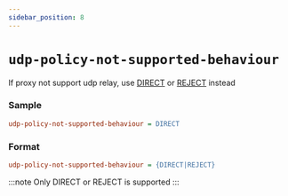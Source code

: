 ```yaml
---
sidebar_position: 8
---
```


# `udp-policy-not-supported-behaviour`

If proxy not support udp relay, use [DIRECT](/docs/profile-format/proxy/built-in-proxy/direct) or [REJECT](/docs/profile-format/proxy/built-in-proxy/reject) instead

### Sample

```ini
udp-policy-not-supported-behaviour = DIRECT
```

### Format

```ini
udp-policy-not-supported-behaviour = {DIRECT|REJECT}
```

:::note
Only DIRECT or REJECT is supported
:::